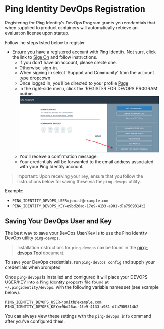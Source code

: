 # Ping Identity DevOps Registration

Registering for Ping Identity's DevOps Program grants you credentials that when supplied to product containers will automatically retrieve an evaluation license upon startup.

Follow the steps listed below to register

* Ensure you have a registered account with Ping Identity.  Not sure, click the link to [Sign On](https://www.pingidentity.com/en/account/sign-on.html) and follow instructions.
  * If you don't have an account, please create one.
  * Otherwise, sign-in.
  * When signing in select 'Support and Community' from the account type dropdown
  * Once logged in, you'll be directed to your profile [Page](https://support.pingidentity.com/s/)
  * In the right-side menu, click the 'REGISTER FOR DEVOPS PROGRAM' button
  ![Register for DevOps](../images/DEVOPS_REGISTRATION.png)
  * You'll receive a confirmation message.
  * Your credentials will be forwarded to the email address associated with your Ping Identity account.

>Important: Upon receiving your key, ensure that you follow the instructions below for
saving these via the `ping-devops` utility.

Example:

* `PING_IDENTITY_DEVOPS_USER=jsmith@example.com`
* `PING_IDENTITY_DEVOPS_KEY=e9bd26ac-17e9-4133-a981-d7a7509314b2`

## Saving Your DevOps User and Key

The best way to save your DevOps User/Key is to use the Ping Identity DevOps utility `ping-devops`.

>Installation instructions for `ping-devops` can be found in the [ping-devops Tool](pingDevopsUtil.md) document.

To save your DevOps credentials, run `ping-devops config` and supply your credentials when prompted.

Once `ping-devops` is installed and configured it will place your DEVOPS USER/KEY into a Ping Identity property file found at
`~/.pingidentity/devops`.  with the following variable names set (see example below).

```text
PING_IDENTITY_DEVOPS_USER=jsmith@example.com
PING_IDENTITY_DEVOPS_KEY=e9bd26ac-17e9-4133-a981-d7a7509314b2
```

You can always view these settings with the `ping-devops info` command after you've configured them.
